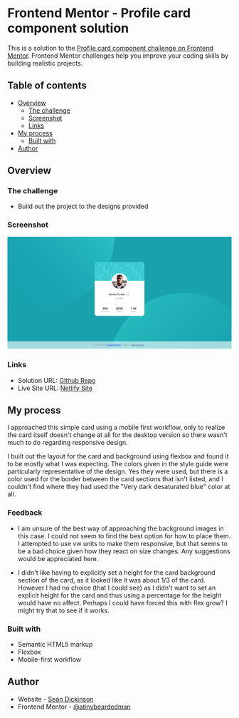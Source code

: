 # Frontend Mentor - Profile card component solution

This is a solution to the [Profile card component challenge on Frontend Mentor](https://www.frontendmentor.io/challenges/profile-card-component-cfArpWshJ). Frontend Mentor challenges help you improve your coding skills by building realistic projects. 

## Table of contents

- [Overview](#overview)
  - [The challenge](#the-challenge)
  - [Screenshot](#screenshot)
  - [Links](#links)
- [My process](#my-process)
  - [Built with](#built-with)
- [Author](#author)


## Overview

### The challenge

- Build out the project to the designs provided

### Screenshot

![](./screenshot.png)

### Links

- Solution URL: [Github Repo](https://github.com/atinybeardedman/profile-card-component)
- Live Site URL: [Netlify Site](https://inspiring-booth-a07029.netlify.app)

## My process

I approached this simple card using a mobile first workflow, only to realize the card itself doesn't change at all for the desktop version so there wasn't much to do regarding responsive design. 

I built out the layout for the card and background using flexbox and found it to be mostly what I was expecting. The colors given in the style guide were particularly representative of the design. Yes they were used, but there is a color used for the border between the card sections that isn't listed, and I couldn't find where they had used the "Very dark desaturated blue" color at all.

### Feedback

- I am unsure of the best way of approaching the background images in this case. I could not seem to find the best option for how to place them. I attempted to use vw units to make them responsive, but that seems to be a bad choice given how they react on size changes. Any suggestions would be appreciated here.

- I didn't like having to explicitly set a height for the card background section of the card, as it looked like it was about 1/3 of the card. However I had no choice (that I could see) as I didn't want to set an explicit height for the card and thus using a percentage for the height would have no affect. Perhaps I could have forced this with flex grow? I might try that to see if it works.

### Built with

- Semantic HTML5 markup
- Flexbox
- Mobile-first workflow


## Author

- Website - [Sean Dickinson](https://seandickinson.dev)
- Frontend Mentor - [@atinybeardedman](https://www.frontendmentor.io/profile/atinybeardedman)
